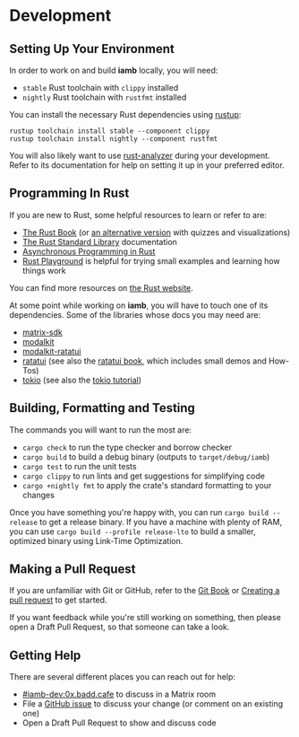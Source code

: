 # Development

## Setting Up Your Environment

In order to work on and build __iamb__ locally, you will need:

- `stable` Rust toolchain with `clippy` installed
- `nightly` Rust toolchain with `rustfmt` installed

You can install the necessary Rust dependencies using [rustup]:

```shell
rustup toolchain install stable --component clippy
rustup toolchain install nightly --component rustfmt
```

You will also likely want to use [rust-analyzer] during your development. Refer
to its documentation for help on setting it up in your preferred editor.

## Programming In Rust

If you are new to Rust, some helpful resources to learn or refer to are:

- [The Rust Book](https://doc.rust-lang.org/book/) (or [an alternative version](https://rust-book.cs.brown.edu/) with quizzes and visualizations)
- [The Rust Standard Library](https://doc.rust-lang.org/std/index.html) documentation
- [Asynchronous Programming in Rust](https://rust-lang.github.io/async-book/)
- [Rust Playground](https://play.rust-lang.org/) is helpful for trying small examples and learning how things work

You can find more resources on [the Rust website](https://www.rust-lang.org/learn).

At some point while working on __iamb__, you will have to touch one of its
dependencies. Some of the libraries whose docs you may need are:

- [matrix-sdk]
- [modalkit]
- [modalkit-ratatui]
- [ratatui] (see also the [ratatui book], which includes small demos and How-Tos)
- [tokio] (see also the [tokio tutorial])

## Building, Formatting and Testing

The commands you will want to run the most are:

- `cargo check` to run the type checker and borrow checker
- `cargo build` to build a debug binary (outputs to `target/debug/iamb`)
- `cargo test` to run the unit tests
- `cargo clippy` to run lints and get suggestions for simplifying code
- `cargo +nightly fmt` to apply the crate's standard formatting to your changes

Once you have something you're happy with, you can run `cargo build --release`
to get a release binary. If you have a machine with plenty of RAM, you can use
`cargo build --profile release-lto` to build a smaller, optimized binary using
Link-Time Optimization.

## Making a Pull Request

If you are unfamiliar with Git or GitHub, refer to the [Git Book] or
[Creating a pull request] to get started.

If you want feedback while you're still working on something, then
please open a Draft Pull Request, so that someone can take a look.

## Getting Help

There are several different places you can reach out for help:

- [#iamb-dev:0x.badd.cafe] to discuss in a Matrix room
- File a [GitHub issue] to discuss your change (or comment on an existing one)
- Open a Draft Pull Request to show and discuss code

[#iamb-dev:0x.badd.cafe]: https://matrix.to/#/#iamb-dev:0x.badd.cafe
[Creating a pull request]: https://docs.github.com/en/pull-requests/collaborating-with-pull-requests/proposing-changes-to-your-work-with-pull-requests/creating-a-pull-request
[Git Book]: https://git-scm.com/book/en/v2
[GitHub issue]: https://github.com/ulyssa/iamb/issues
[matrix-sdk]: https://docs.rs/matrix-sdk/latest/matrix_sdk/
[modalkit]: https://docs.rs/modalkit/latest/modalkit/
[modalkit-ratatui]: https://docs.rs/modalkit-ratatui/latest/modalkit_ratatui/
[ratatui]: https://docs.rs/ratatui/latest/ratatui/
[ratatui book]: https://ratatui.rs/introduction/
[rustup]: https://rustup.rs/
[rust-analyzer]: https://rust-analyzer.github.io/
[tokio]: https://docs.rs/tokio/latest/tokio/
[tokio tutorial]: https://tokio.rs/tokio/tutorial
